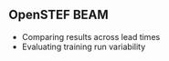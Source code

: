 <!--
SPDX-FileCopyrightText: 2025 Contributors to the OpenSTEF project <short.term.energy.forecasts@alliander.com>

SPDX-License-Identifier: MPL-2.0
-->

## OpenSTEF BEAM
* Comparing results across lead times
* Evaluating training run variability